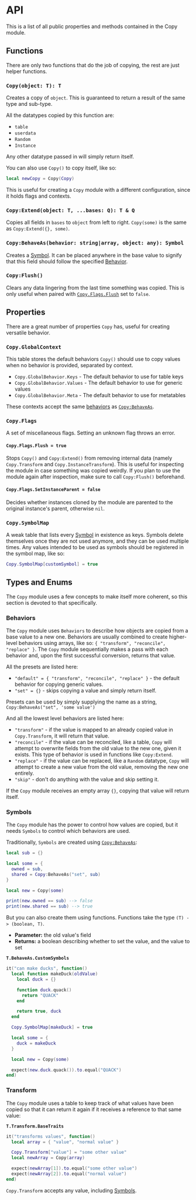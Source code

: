 # API

This is a list of all public properties and methods contained in the Copy module.

## Functions

There are only two functions that do the job of copying, the rest are just helper functions.

### `Copy(object: T): T`

Creates a copy of `object`. This is guaranteed to return a result of the same type and sub-type.

All the datatypes copied by this function are:

* `table`
* `userdata`
* `Random`
* `Instance`

Any other datatype passed in will simply return itself.

You can also use `Copy()` to copy itself, like so:

```lua
local newCopy = Copy(Copy)
```

This is useful for creating a `Copy` module with a different configuration, since it holds flags and contexts.

### `Copy:Extend(object: T, ...bases: Q): T & Q`

Copies all fields in `bases` to `object` from left to right. `Copy(some)` is the same as `Copy:Extend({}, some)`.

### <a name="Copy_BehaveAs"></a> `Copy:BehaveAs(behavior: string|array, object: any): Symbol`

Creates a [Symbol](#symbols). It can be placed anywhere in the base value to signify that this field should follow the specified [Behavior](#behaviors).

### `Copy:Flush()`

Clears any data lingering from the last time something was copied. This is only useful when paired with [`Copy.Flags.Flush`](#Flush_Flag) set to `false`.

## Properties

There are a great number of properties `Copy` has, useful for creating versatile behavior.

### `Copy.GlobalContext`

This table stores the default behaviors `Copy()` should use to copy values when no behavior is provided, separated by context.

* `Copy.GlobalBehavior.Keys` - The default behavior to use for table keys
* `Copy.GlobalBehavior.Values` - The default behavior to use for generic values
* `Copy.GlobalBehavior.Meta` - The default behavior to use for metatables

These contexts accept the same [behaviors](#behaviors) as [`Copy:BehaveAs`](#Copy_BehaveAs).

### `Copy.Flags`

A set of miscellaneous flags. Setting an unknown flag throws an error.

#### <a name="Flush_Flag"></a> `Copy.Flags.Flush = true`

Stops `Copy()` and `Copy:Extend()` from removing internal data (namely `Copy.Transform` and `Copy.InstanceTransform`). This is useful for inspecting the module in case something was copied weirdly. If you plan to use the module again after inspection, make sure to call `Copy:Flush()` beforehand.

#### `Copy.Flags.SetInstanceParent = false`

Decides whether instances cloned by the module are parented to the original instance's parent, otherwise `nil`.

### `Copy.SymbolMap`

A weak table that lists every [Symbol](#symbols) in existence as keys. Symbols delete themselves once they are not used anymore, and they can be used multiple times. Any values intended to be used as symbols should be registered in the symbol map, like so:

```lua
Copy.SymbolMap[customSymbol] = true
```

## Types and Enums

The `Copy` module uses a few concepts to make itself more coherent, so this section is devoted to that specifically.

### <a name="behaviors"></a> Behaviors

The `Copy` module uses `Behaviors` to describe how objects are copied from a base value to a new one. Behaviors are usually combined to create higher-level behaviors using arrays, like so: `{ "transform", "reconcile", "replace" }`. The `Copy` module sequentially makes a pass with each behavior and, upon the first successful conversion, returns that value.

All the presets are listed here:

* `"default" = { "transform", "reconcile", "replace" }` - the default behavior for copying generic values.
* `"set" = {}` - skips copying a value and simply return itself.

Presets can be used by simply supplying the name as a string, `Copy:BehaveAs("set", 'some value')`

And all the lowest level behaviors are listed here:

* `"transform"` - if the value is mapped to an already copied value in `Copy.Transform`, it will return that value.
* `"reconcile"` - if the value can be reconciled, like a table, `Copy` will attempt to overwrite fields from the old value to the new one, given it exists. This type of behavior is used in functions like `Copy:Extend`.
* `"replace"` - if the value can be replaced, like a `Random` datatype, `Copy` will attempt to create a new value from the old value, removing the new one entirely.
* `"skip"` - don't do anything with the value and skip setting it.

If the `Copy` module receives an empty array `{}`, copying that value will return itself.

### <a name="symbols"></a> Symbols

The `Copy` module has the power to control how values are copied, but it needs `Symbols` to control which behaviors are used.

Traditionally, `Symbols` are created using [`Copy:BehaveAs`](#Copy_BehaveAs):

```lua
local sub = {}

local some = {
  owned = sub,
  shared = Copy:BehaveAs("set", sub)
}

local new = Copy(some)

print(new.owned == sub) --> false
print(new.shared == sub) --> true
```

But you can also create them using functions. Functions take the type `(T) -> (boolean, T)`.

* **Parameter:** the old value's field
* **Returns:** a boolean describing whether to set the value, and the value to set

**`T.BehaveAs.CustomSymbols`**

```lua
it("can make ducks", function()
  local function makeDuck(oldValue)
    local duck = {}

    function duck.quack()
      return "QUACK"
    end

    return true, duck
  end

  Copy.SymbolMap[makeDuck] = true

  local some = {
    duck = makeDuck
  }

  local new = Copy(some)

  expect(new.duck.quack()).to.equal("QUACK")
end)
```

### <a name="transform"></a> Transform

The `Copy` module uses a table to keep track of what values have been copied so that it can return it again if it receives a reference to that same value:

**`T.Transform.BaseTraits`**

```lua
it("transforms values", function()
  local array = { "value", "normal value" }

  Copy.Transform["value"] = "some other value"
  local newArray = Copy(array)

  expect(newArray[1]).to.equal("some other value")
  expect(newArray[2]).to.equal("normal value")
end)
```

`Copy.Transform` accepts any value, including [Symbols](#symbols).
